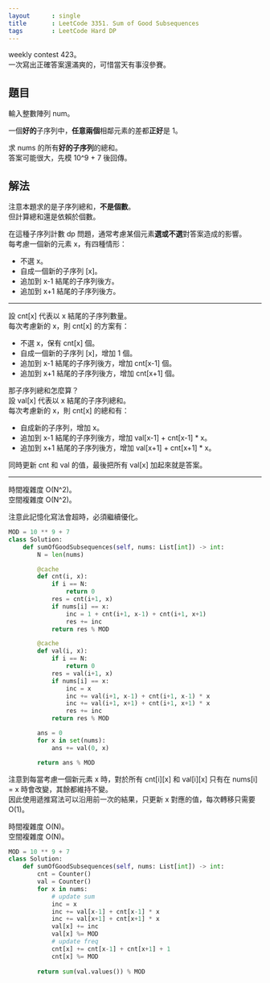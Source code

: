 ```yaml
---
layout      : single
title       : LeetCode 3351. Sum of Good Subsequences
tags        : LeetCode Hard DP
---
```

weekly contest 423。  
一次寫出正確答案還滿爽的，可惜當天有事沒參賽。  

## 題目

輸入整數陣列 num。  

一個**好的**子序列中，**任意兩個**相鄰元素的差都**正好**是 1。  

求 nums 的所有**好的子序列**的總和。  
答案可能很大，先模 10^9 + 7 後回傳。  

## 解法

注意本題求的是子序列總和，**不是個數**。  
但計算總和還是依賴於個數。  

在這種子序列計數 dp 問題，通常考慮某個元素**選或不選**對答案造成的影響。  
每考慮一個新的元素 x，有四種情形：  

- 不選 x。  
- 自成一個新的子序列 [x]。  
- 追加到 x-1 結尾的子序列後方。  
- 追加到 x+1 結尾的子序列後方。  

---

設 cnt[x] 代表以 x 結尾的子序列數量。  
每次考慮新的 x，則 cnt[x] 的方案有：  

- 不選 x，保有 cnt[x] 個。  
- 自成一個新的子序列 [x]，增加 1 個。  
- 追加到 x-1 結尾的子序列後方，增加 cnt[x-1] 個。  
- 追加到 x+1 結尾的子序列後方，增加 cnt[x+1] 個。  

那子序列總和怎麼算？  
設 val[x] 代表以 x 結尾的子序列總和。  
每次考慮新的 x，則 cnt[x] 的總和有：  

- 自成新的子序列，增加 x。  
- 追加到 x-1 結尾的子序列後方，增加 val[x-1] + cnt[x-1] * x。  
- 追加到 x+1 結尾的子序列後方，增加 val[x+1] + cnt[x+1] * x。  

同時更新 cnt 和 val 的值，最後把所有 val[x] 加起來就是答案。  

---

時間複雜度 O(N^2)。  
空間複雜度 O(N^2)。  

注意此記憶化寫法會超時，必須繼續優化。  

```python
MOD = 10 ** 9 + 7
class Solution:
    def sumOfGoodSubsequences(self, nums: List[int]) -> int:
        N = len(nums)

        @cache
        def cnt(i, x):
            if i == N:
                return 0
            res = cnt(i+1, x)
            if nums[i] == x:
                inc = 1 + cnt(i+1, x-1) + cnt(i+1, x+1)
                res += inc
            return res % MOD

        @cache
        def val(i, x):
            if i == N:
                return 0
            res = val(i+1, x)
            if nums[i] == x:
                inc = x
                inc += val(i+1, x-1) + cnt(i+1, x-1) * x
                inc += val(i+1, x+1) + cnt(i+1, x+1) * x
                res += inc
            return res % MOD

        ans = 0
        for x in set(nums):
            ans += val(0, x)

        return ans % MOD
```

注意到每當考慮一個新元素 x 時，對於所有 cnt[i][x] 和 val[i][x] 只有在 nums[i] = x 時會改變，其餘都維持不變。  
因此使用遞推寫法可以沿用前一次的結果，只更新 x 對應的值，每次轉移只需要 O(1)。  

時間複雜度 O(N)。  
空間複雜度 O(N)。  

```python
MOD = 10 ** 9 + 7
class Solution:
    def sumOfGoodSubsequences(self, nums: List[int]) -> int:
        cnt = Counter()
        val = Counter()
        for x in nums:
            # update sum
            inc = x
            inc += val[x-1] + cnt[x-1] * x
            inc += val[x+1] + cnt[x+1] * x
            val[x] += inc
            val[x] %= MOD
            # update freq
            cnt[x] += cnt[x-1] + cnt[x+1] + 1
            cnt[x] %= MOD
            
        return sum(val.values()) % MOD
```
